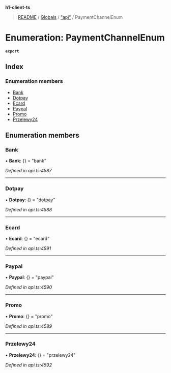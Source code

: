**h1-client-ts**

> [README](../README.md) / [Globals](../globals.md) / ["api"](../modules/_api_.md) / PaymentChannelEnum

# Enumeration: PaymentChannelEnum

**`export`** 

## Index

### Enumeration members

* [Bank](_api_.paymentchannelenum.md#bank)
* [Dotpay](_api_.paymentchannelenum.md#dotpay)
* [Ecard](_api_.paymentchannelenum.md#ecard)
* [Paypal](_api_.paymentchannelenum.md#paypal)
* [Promo](_api_.paymentchannelenum.md#promo)
* [Przelewy24](_api_.paymentchannelenum.md#przelewy24)

## Enumeration members

### Bank

•  **Bank**: {} = "bank"

*Defined in api.ts:4587*

___

### Dotpay

•  **Dotpay**: {} = "dotpay"

*Defined in api.ts:4588*

___

### Ecard

•  **Ecard**: {} = "ecard"

*Defined in api.ts:4591*

___

### Paypal

•  **Paypal**: {} = "paypal"

*Defined in api.ts:4590*

___

### Promo

•  **Promo**: {} = "promo"

*Defined in api.ts:4589*

___

### Przelewy24

•  **Przelewy24**: {} = "przelewy24"

*Defined in api.ts:4592*
